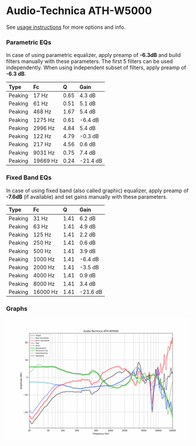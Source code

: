 # Audio-Technica ATH-W5000
See [usage instructions](https://github.com/jaakkopasanen/AutoEq#usage) for more options and info.

### Parametric EQs
In case of using parametric equalizer, apply preamp of **-6.3dB** and build filters manually
with these parameters. The first 5 filters can be used independently.
When using independent subset of filters, apply preamp of **-6.3 dB**.

| Type    | Fc       |    Q | Gain     |
|:--------|:---------|:-----|:---------|
| Peaking | 17 Hz    | 0.65 | 4.3 dB   |
| Peaking | 61 Hz    | 0.51 | 5.1 dB   |
| Peaking | 468 Hz   | 1.67 | 5.4 dB   |
| Peaking | 1275 Hz  | 0.61 | -6.4 dB  |
| Peaking | 2996 Hz  | 4.84 | 5.4 dB   |
| Peaking | 122 Hz   | 4.79 | -0.3 dB  |
| Peaking | 217 Hz   | 4.56 | 0.6 dB   |
| Peaking | 9031 Hz  | 0.75 | 7.4 dB   |
| Peaking | 19669 Hz | 0.24 | -21.4 dB |

### Fixed Band EQs
In case of using fixed band (also called graphic) equalizer, apply preamp of **-7.6dB**
(if available) and set gains manually with these parameters.

| Type    | Fc       |    Q | Gain     |
|:--------|:---------|:-----|:---------|
| Peaking | 31 Hz    | 1.41 | 6.2 dB   |
| Peaking | 63 Hz    | 1.41 | 4.9 dB   |
| Peaking | 125 Hz   | 1.41 | 2.2 dB   |
| Peaking | 250 Hz   | 1.41 | 0.6 dB   |
| Peaking | 500 Hz   | 1.41 | 3.9 dB   |
| Peaking | 1000 Hz  | 1.41 | -6.4 dB  |
| Peaking | 2000 Hz  | 1.41 | -3.5 dB  |
| Peaking | 4000 Hz  | 1.41 | 0.9 dB   |
| Peaking | 8000 Hz  | 1.41 | 3.4 dB   |
| Peaking | 16000 Hz | 1.41 | -21.6 dB |

### Graphs
![](./Audio-Technica%20ATH-W5000.png)